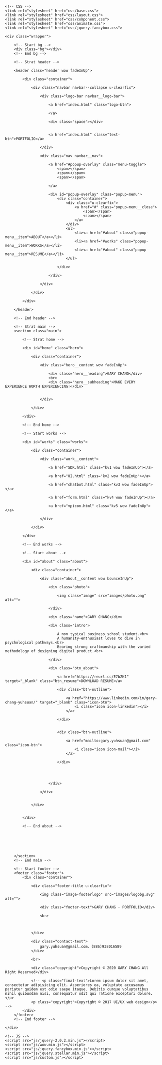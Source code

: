 <!DOCTYPE html>
<html lang="en">
<head>
	<meta charset="UTF-8">
	<title>GARY CHANG | PORTFOLIO</title>
	<meta name="viewport" content="width=device-width, initial-scale=1.0, user-scalable=0">
	<link rel="icon" type="image/x-icon" href="images/favicon.ico" />

	<!-- CSS -->
	<link rel="stylesheet" href="css/base.css">
	<link rel="stylesheet" href="css/layout.css">
	<link rel="stylesheet" href="css/component.css">
	<link rel="stylesheet" href="css/animate.css">
	<link rel="stylesheet" href="css/jquery.fancybox.css">

</head>
<body>

	<div class="wrapper">
		
		<!-- Start bg -->
		<div class="bg"></div>
		<!-- End bg -->

		<!-- Strat header -->

		<header class="header wow fadeInUp">

			<div class="container">

				<div class="navbar navbar--collapse u-clearfix">

					<div class="logo-bar navbar__logo-bar">
						
						<a href="index.html" class="logo-btn">
							
						</a>

						<div class="space"></div>


						<a href="index.html" class="text-btn">PORTFOLIO</a>

					</div>

					<div class="nav navbar__nav">

						<a href="#popup-overlay" class="menu-toggle">
							<span></span>
							<span></span>
							<span></span>	

						</a>

						<div id="popup-overlay" class="popup-menu">
							<div class="container">
								<div class="u-clearfix">
									<a href="#" class="popup-menu__close">
										<span></span>
										<span></span>
									</a>
								</div>
								<ul>
									<li><a href="#about" class="popup-menu__item">ABOUT</a></li>
									<li><a href="#works" class="popup-menu__item">WORKS</a></li>
									<li><a href="#about" class="popup-menu__item">RESUME</a></li>
								</ul>
								
							</div>

						</div>
						
					</div>
					
				</div>
				
			</div>
			
		</header>

		<!-- End header -->
		
		<!-- Strat main -->
		<section class="main">

			<!-- Strat home -->

			<div id="home" class="hero">

				<div class="container">

					<div class="hero__content wow fadeInUp">

						<div class="hero__heading">GARY CHANG</div>
						<br>
						<div class="hero__subheading">MAKE EVERY EXPERIENCE WORTH EXPERIENCING!</div>

						
					</div>

				</div>
				
			</div>

			<!-- End home -->

			<!-- Start works -->

			<div id="works" class="works">

				<div class="container">

					<div class="work__content">

						<a href="SDK.html" class="kv1 wow fadeInUp"></a>

						<a href="UI.html" class="kv2 wow fadeInUp"></a>

						<a href="chatbot.html" class="kv3 wow fadeInUp"></a>

						<a href="form.html" class="kv4 wow fadeInUp"></a>

						<a href="vpicon.html" class="kv5 wow fadeInUp"></a>

					</div>
					
				</div>
				
			</div>

			<!-- End works -->

			<!-- Start about -->

			<div id="about" class="about">

				<div class="container">

					<div class="about__content wow bounceInUp">

						<div class="photo">
							
							<img class="image" src="images/photo.png" alt="">

						</div>

						<div class="name">GARY CHANG</div>

						<div class="intro">
							
							A non typical business school student.<br>
							A humanity-enthusiast loves to dive in psychological pathways.<br> 
							Bearing strong craftmanship with the varied methodology of designing digital product.<br>

						</div>

						<div class="btn_about">
							
							<a href="https://reurl.cc/E7bZK1" target="_blank" class="btn_resume">DOWNLOAD RESUME</a>

							<div class="btn-outline">
								
								<a href="https://www.linkedin.com/in/gary-chang-yuhsuan/" target="_blank" class="icon-btn">
									<i class="icon icon-linkedin"></i>
								</a>

							</div>


							<div class="btn-outline">
								
								<a href="mailto:gary.yuhsuan@gmail.com" class="icon-btn">
									<i class="icon icon-mail"></i>
								</a>

							</div>

							


						</div>
						
					</div>
					

				</div>
				

			</div>

			<!-- End about -->






		</section>
		<!-- End main -->

		<!-- Start footer -->
		<footer class="footer">
			<div class="container">

				<div class="footer-title u-clearfix">
					
					<img class="image-footerlogo" src="images/logobg.svg" alt="">

					<div class="footer-text">GARY CHANG - PORTFOLIO</div>

					<br>

					

				</div>

				<div class="contact-text">
					gary.yuhsuan@gmail.com．(886)938016589
				</div>

				<br>

				<div class="copyright">Copyright © 2020 GARY CHANG All Right Reserved</div>

				<!-- <p class="final-text">Lorem ipsum dolor sit amet, consectetur adipisicing elit. Asperiores ea, voluptate accusamus pariatur quidem est odio saepe itaque. Debitis cumque voluptatibus nihil quibusdam nisi, consequatur odit qui ratione excepturi dolore.</p>
				<p class="copyright">Copyright © 2017 UI/UX web design</p> -->
			</div>
		</footer>
		<!-- End footer -->

	</div>

	<!-- JS -->
	<script src="js/jquery-2.0.2.min.js"></script>
	<script src="js/wow.min.js"></script>
	<script src="js/jquery.fancybox.min.js"></script>
	<script src="js/jquery.stellar.min.js"></script>
	<script src="js/custom.js"></script>
	
</body>
</html>
